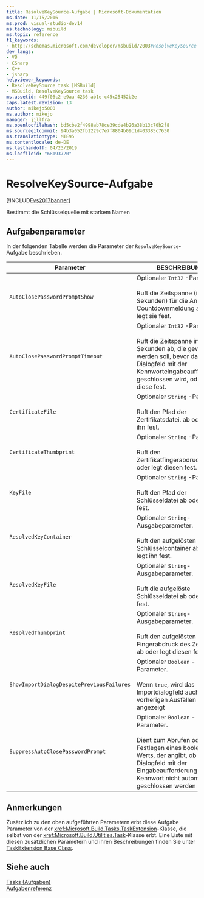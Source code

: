 ```yaml
---
title: ResolveKeySource-Aufgabe | Microsoft-Dokumentation
ms.date: 11/15/2016
ms.prod: visual-studio-dev14
ms.technology: msbuild
ms.topic: reference
f1_keywords:
- http://schemas.microsoft.com/developer/msbuild/2003#ResolveKeySource
dev_langs:
- VB
- CSharp
- C++
- jsharp
helpviewer_keywords:
- ResolveKeySource task [MSBuild]
- MSBuild, ResolveKeySource task
ms.assetid: 449f06c2-e9aa-4236-ab1e-c45c25452b2e
caps.latest.revision: 13
author: mikejo5000
ms.author: mikejo
manager: jillfra
ms.openlocfilehash: bd5cbe2f4998ab78ce39cde4b26a38b13c70b2f8
ms.sourcegitcommit: 94b3a052fb1229c7e7f8804b09c1d403385c7630
ms.translationtype: MTE95
ms.contentlocale: de-DE
ms.lasthandoff: 04/23/2019
ms.locfileid: "68193720"
---
```

# <a name="resolvekeysource-task"></a>ResolveKeySource-Aufgabe
[!INCLUDE[vs2017banner](../includes/vs2017banner.md)]

Bestimmt die Schlüsselquelle mit starkem Namen  
  
## <a name="task-parameters"></a>Aufgabenparameter  
 In der folgenden Tabelle werden die Parameter der `ResolveKeySource`-Aufgabe beschrieben.  
  
|Parameter|BESCHREIBUNG|  
|---------------|-----------------|  
|`AutoClosePasswordPromptShow`|Optionaler `Int32` -Parameter.<br /><br /> Ruft die Zeitspanne (in Sekunden) für die Anzeige der Countdownmeldung ab oder legt sie fest.|  
|`AutoClosePasswordPromptTimeout`|Optionaler `Int32` -Parameter.<br /><br /> Ruft die Zeitspanne in Sekunden ab, die gewartet werden soll, bevor das Dialogfeld mit der Kennworteingabeaufforderung geschlossen wird, oder legt diese fest.|  
|`CertificateFile`|Optionaler `String` -Parameter.<br /><br /> Ruft den Pfad der Zertifikatsdatei. ab oder legt ihn fest.|  
|`CertificateThumbprint`|Optionaler `String` -Parameter.<br /><br /> Ruft den Zertifikatfingerabdruck ab oder legt diesen fest.|  
|`KeyFile`|Optionaler `String` -Parameter.<br /><br /> Ruft den Pfad der Schlüsseldatei ab oder legt ihn fest.|  
|`ResolvedKeyContainer`|Optionaler `String`-Ausgabeparameter.<br /><br /> Ruft den aufgelösten Schlüsselcontainer ab oder legt ihn fest.|  
|`ResolvedKeyFile`|Optionaler `String`-Ausgabeparameter.<br /><br /> Ruft die aufgelöste Schlüsseldatei ab oder legt sie fest.|  
|`ResolvedThumbprint`|Optionaler `String`-Ausgabeparameter.<br /><br /> Ruft den aufgelösten Fingerabdruck des Zertifikats ab oder legt diesen fest.|  
|`ShowImportDialogDespitePreviousFailures`|Optionaler `Boolean` -Parameter.<br /><br /> Wenn `true`, wird das Importdialogfeld auch bei vorherigen Ausfällen angezeigt|  
|`SuppressAutoClosePasswordPrompt`|Optionaler `Boolean` -Parameter.<br /><br /> Dient zum Abrufen oder Festlegen eines booleschen Werts, der angibt, ob das Dialogfeld mit der Eingabeaufforderung für das Kennwort nicht automatisch geschlossen werden soll.|  
  
## <a name="remarks"></a>Anmerkungen  
 Zusätzlich zu den oben aufgeführten Parametern erbt diese Aufgabe Parameter von der <xref:Microsoft.Build.Tasks.TaskExtension>-Klasse, die selbst von der <xref:Microsoft.Build.Utilities.Task>-Klasse erbt. Eine Liste mit diesen zusätzlichen Parametern und ihren Beschreibungen finden Sie unter [TaskExtension Base Class](../msbuild/taskextension-base-class.md).  
  
## <a name="see-also"></a>Siehe auch  
 [Tasks (Aufgaben)](../msbuild/msbuild-tasks.md)   
 [Aufgabenreferenz](../msbuild/msbuild-task-reference.md)
